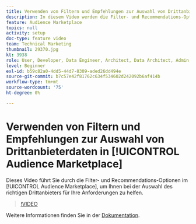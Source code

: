 ```yaml
---
title: Verwenden von Filtern und Empfehlungen zur Auswahl von Drittanbieterdaten in Audience Marketplace
description: In diesem Video werden die Filter- und Recommendations-Optionen in Audience Marketplace erläutert, mit denen Sie den richtigen Datenanbieter von Drittanbietern für Ihre Anforderungen auswählen können.
feature: Audience Marketplace
topics: null
activity: setup
doc-type: feature video
team: Technical Marketing
thumbnail: 29370.jpg
kt: 3938
role: User, Developer, Data Engineer, Architect, Data Architect, Admin, Leader
level: Beginner
exl-id: b59c82a0-4dd5-44d7-8309-aded26dd494e
source-git-commit: b7c57e42f81762c634f534602d242092b6af414b
workflow-type: tm+mt
source-wordcount: '75'
ht-degree: 0%

---
```


# Verwenden von Filtern und Empfehlungen zur Auswahl von Drittanbieterdaten in [!UICONTROL Audience Marketplace]

Dieses Video führt Sie durch die Filter- und Recommendations-Optionen im [!UICONTROL Audience Marketplace], um Ihnen bei der Auswahl des richtigen Drittanbieters für Ihre Anforderungen zu helfen.

>[!VIDEO](https://video.tv.adobe.com/v/29370/?quality=12)

Weitere Informationen finden Sie in der [Dokumentation](https://experienceleague.adobe.com/docs/audience-manager/user-guide/features/audience-marketplace/audience-marketplace-for-data-buyers/marketplace-data-buyers.html).
